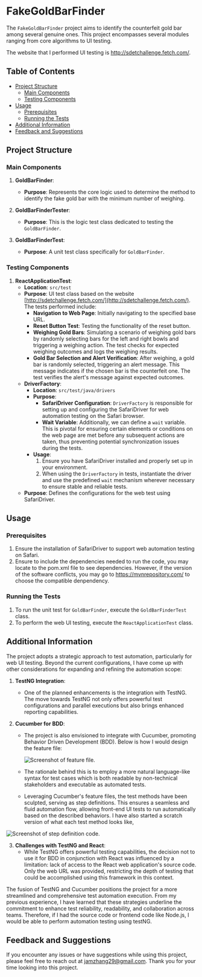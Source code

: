 # FakeGoldBarFinder

The `FakeGoldBarFinder` project aims to identify the counterfeit gold bar among several genuine ones. This project encompasses several modules ranging from core algorithms to UI testing.

The website that I performed UI testing is http://sdetchallenge.fetch.com/.

## Table of Contents

- [Project Structure](#project-structure)
    - [Main Components](#main-components)
    - [Testing Components](#testing-components)
- [Usage](#usage)
    - [Prerequisites](#prerequisites)
    - [Running the Tests](#running-the-tests)
- [Additional Information](#additional-information)
- [Feedback and Suggestions](#feedback-and-suggestions)

## Project Structure

### Main Components

1. **GoldBarFinder**:
    - **Purpose**: Represents the core logic used to determine the method to identify the fake gold bar with the minimum number of weighing.

2. **GoldBarFinderTester**:
    - **Purpose**: This is the logic test class dedicated to testing the `GoldBarFinder`.

3. **GoldBarFinderTest**:
    - **Purpose**: A unit test class specifically for `GoldBarFinder`.

### Testing Components

1. **ReactApplicationTest**:
    - **Location**: `src/test`
    - **Purpose**: UI test class based on the website [http://sdetchallenge.fetch.com/](http://sdetchallenge.fetch.com/). The tests performed include:
        - **Navigation to Web Page**: Initially navigating to the specified base URL.
        - **Reset Button Test**: Testing the functionality of the reset button.
        - **Weighing Gold Bars**: Simulating a scenario of weighing gold bars by randomly selecting bars for the left and right bowls and triggering a weighing action. The test checks for expected weighing outcomes and logs the weighing results.
        - **Gold Bar Selection and Alert Verification**: After weighing, a gold bar is randomly selected, triggering an alert message. This message indicates if the chosen bar is the counterfeit one. The test verifies the alert's message against expected outcomes.
    - **DriverFactory**: 
        - **Location**: `src/test/java/drivers` 
        - **Purpose**:
            - **SafariDriver Configuration**: `DriverFactory` is responsible for setting up and configuring the SafariDriver for web automation testing on the Safari browser.
            - **Wait Variable**: Additionally, we can define a `wait` variable. This is pivotal for ensuring certain elements or conditions on the web page are met before any subsequent actions are taken, thus preventing potential synchronization issues during the tests.
        - **Usage**:
          1. Ensure you have SafariDriver installed and properly set up in your environment.
          2. When using the `DriverFactory` in tests, instantiate the driver and use the predefined `wait` mechanism wherever necessary to ensure stable and reliable tests.
    - **Purpose**: Defines the configurations for the web test using SafariDriver.

## Usage

### Prerequisites

1. Ensure the installation of SafariDriver to support web automation testing on Safari.
2. Ensure to include the dependencies needed to run the code, you may locate to the pom.xml file to see dependencies. However, if the version of the software conflicts, you may go to https://mvnrepository.com/ to choose the compatible denpendency.

### Running the Tests

1. To run the unit test for `GoldBarFinder`, execute the `GoldBarFinderTest` class.
2. To perform the web UI testing, execute the `ReactApplicationTest` class.


## Additional Information

The project adopts a strategic approach to test automation, particularly for web UI testing. Beyond the current configurations, I have come up with other considerations for expanding and refining the automation scope:

1. **TestNG Integration**:
    - One of the planned enhancements is the integration with TestNG. The move towards TestNG not only offers powerful test configurations and parallel executions but also brings enhanced reporting capabilities.


2. **Cucumber for BDD**:
    - The project is also envisioned to integrate with Cucumber, promoting Behavior Driven Development (BDD). Below is how I would design the feature file:

      ![Screenshot of feature file.](/Users/amz/Desktop/featureFile.png)

    - The rationale behind this is to employ a more natural language-like syntax for test cases which is both readable by non-technical stakeholders and executable as automated tests.
    - Leveraging Cucumber's feature files, the test methods have been sculpted, serving as step definitions. This ensures a seamless and fluid automation flow, allowing front-end UI tests to run automatically based on the described behaviors. I have also started a scratch version of what each test method looks like,

![Screenshot of step definition code.](/Users/amz/Desktop/stepDefinition.png)

3. **Challenges with TestNG and React**:
    - While TestNG offers powerful testing capabilities, the decision not to use it for BDD in conjunction with React was influenced by a limitation: lack of access to the React web application's source code. Only the web URL was provided, restricting the depth of testing that could be accomplished using this framework in this context.

The fusion of TestNG and Cucumber positions the project for a more streamlined and comprehensive test automation execution. From my previous experience, I have learned that these strategies underline the commitment to enhance test reliability, readability, and collaboration across teams. Therefore, if I had the source code or frontend code like Node.js, I would be able to perform automation testing using testNG.

## Feedback and Suggestions

If you encounter any issues or have suggestions while using this project, please feel free to reach out at jamzhang29@gmail.com. Thank you for your time looking into this project. 
